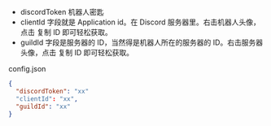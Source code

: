 * discordToken 机器人密匙
* clientId 字段就是 Application id。在 Discord 服务器里。右击机器人头像，点击 复制 ID 即可轻松获取。
* guildId 字段是服务器的 ID，当然得是机器人所在的服务器的 ID。右击服务器头像，点击 复制 ID 即可轻松获取。

config.json
```json
{
  "discordToken": "xx"
  "clientId": "xx",
  "guildId": "xx"
}
```